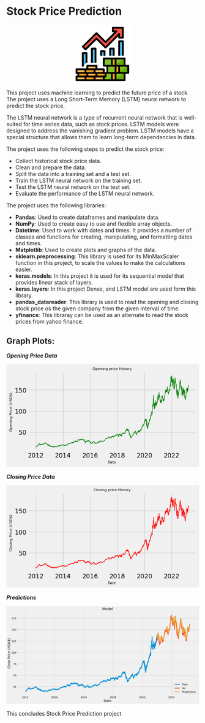 # Stock Price Prediction
<div align="center">

<img src="https://github.com/amideo-7/StockPricePrediction/blob/main/Images/stock.png" width="30%" height="30%"/>

</div>

This project uses machine learning to predict the future price of a stock. The project uses a Long Short-Term Memory (LSTM) neural network to predict the stock price. 

The LSTM neural network is a type of recurrent neural network that is well-suited for time series data, such as stock prices. LSTM models were designed to address the vanishing gradient problem. LSTM models have a special structure that allows them to learn long-term dependencies in data.


The project uses the following steps to predict the stock price:

- Collect historical stock price data.
- Clean and prepare the data.
- Split the data into a training set and a test set.
- Train the LSTM neural network on the training set.
- Test the LSTM neural network on the test set.
- Evaluate the performance of the LSTM neural network.

The project uses the following libraries:

- **Pandas**: Used to create dataframes and manipulate data.
- **NumPy**: Used to create easy to use and flexible array objects.
- **Datetime**: Used to work with dates and times. It provides a number of classes and functions for creating, manipulating, and formatting dates and times.
- **Matplotlib**:  Used to create plots and graphs of the data.
- **sklearn.preprocessing**: This library is used for its MinMaxScaler function in this project, to scale the values to make the calculations easier.
- **keras.models**: In this project it is used for its sequential model that provides linear stack of layers.
- **keras.layers**: In this project Dense, and LSTM model are used form this library.
- **pandas_datareader**: This library is used to read the opening and closing stock price os the given company from the given interval of time.
- **yfinance**: This libraray can be used as an alternate to read the stock prices from yahoo finance.

## Graph Plots:

***Opening Price Data***

![Opening_data](https://github.com/amideo-7/StockPricePrediction/blob/main/Images/opening_data.png)

***Closing Price Data***

![Closing_data](https://github.com/amideo-7/StockPricePrediction/blob/main/Images/closing_data.png)

***Predictions***

![Predictions](https://github.com/amideo-7/StockPricePrediction/blob/main/Images/predictions.png)

This concludes Stock Price Prediction project